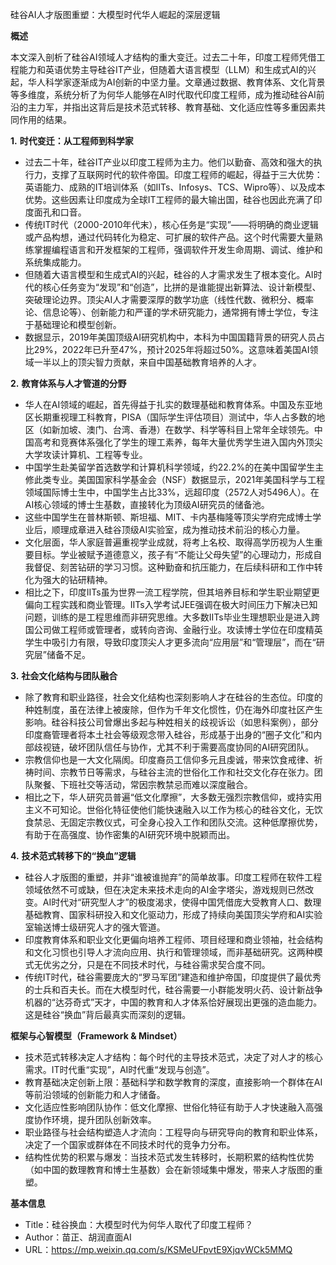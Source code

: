 硅谷AI人才版图重塑：大模型时代华人崛起的深层逻辑

  

**概述**

  

本文深入剖析了硅谷AI领域人才结构的重大变迁。过去二十年，印度工程师凭借工程能力和英语优势主导硅谷IT产业，但随着大语言模型（LLM）和生成式AI的兴起，华人科学家逐渐成为AI创新的中坚力量。文章通过数据、教育体系、文化背景等多维度，系统分析了为何华人能够在AI时代取代印度工程师，成为推动硅谷AI前沿的主力军，并指出这背后是技术范式转移、教育基础、文化适应性等多重因素共同作用的结果。

  

**1.** **时代变迁：从工程师到科学家**

- 过去二十年，硅谷IT产业以印度工程师为主力。他们以勤奋、高效和强大的执行力，支撑了互联网时代的软件帝国。印度工程师的崛起，得益于三大优势：英语能力、成熟的IT培训体系（如IITs、Infosys、TCS、Wipro等）、以及成本优势。这些因素让印度成为全球IT工程师的最大输出国，硅谷也因此充满了印度面孔和口音。
- 传统IT时代（2000-2010年代末），核心任务是“实现”——将明确的商业逻辑或产品构想，通过代码转化为稳定、可扩展的软件产品。这个时代需要大量熟练掌握编程语言和开发框架的工程师，强调软件开发生命周期、调试、维护和系统集成能力。
- 但随着大语言模型和生成式AI的兴起，硅谷的人才需求发生了根本变化。AI时代的核心任务变为“发现”和“创造”，比拼的是谁能提出新算法、设计新模型、突破理论边界。顶尖AI人才需要深厚的数学功底（线性代数、微积分、概率论、信息论等）、创新能力和严谨的学术研究能力，通常拥有博士学位，专注于基础理论和模型创新。
- 数据显示，2019年美国顶级AI研究机构中，本科为中国国籍背景的研究人员占比29%，2022年已升至47%，预计2025年将超过50%。这意味着美国AI领域一半以上的顶尖智力贡献，来自中国基础教育培养的人才。

  

**2.** **教育体系与人才管道的分野**

- 华人在AI领域的崛起，首先得益于扎实的数理基础和教育体系。中国及东亚地区长期重视理工科教育，PISA（国际学生评估项目）测试中，华人占多数的地区（如新加坡、澳门、台湾、香港）在数学、科学等科目上常年全球领先。中国高考和竞赛体系强化了学生的理工素养，每年大量优秀学生进入国内外顶尖大学攻读计算机、工程等专业。
- 中国学生赴美留学首选数学和计算机科学领域，约22.2%的在美中国留学生主修此类专业。美国国家科学基金会（NSF）数据显示，2021年美国科学与工程领域国际博士生中，中国学生占比33%，远超印度（2572人对5496人）。在AI核心领域的博士生基数，直接转化为顶级AI研究员的储备池。
- 这些中国学生在普林斯顿、斯坦福、MIT、卡内基梅隆等顶尖学府完成博士学业后，顺理成章进入硅谷顶级AI实验室，成为推动技术前沿的核心力量。
- 文化层面，华人家庭普遍重视学业成就，将考上名校、取得高学历视为人生重要目标。学业被赋予道德意义，孩子有“不能让父母失望”的心理动力，形成自我督促、刻苦钻研的学习习惯。这种勤奋和抗压能力，在后续科研和工作中转化为强大的钻研精神。
- 相比之下，印度IITs虽为世界一流工程学院，但其培养目标和学生职业期望更偏向工程实践和商业管理。IITs入学考试JEE强调在极大时间压力下解决已知问题，训练的是工程思维而非研究思维。大多数IITs毕业生理想职业是进入跨国公司做工程师或管理者，或转向咨询、金融行业。攻读博士学位在印度精英学生中吸引力有限，导致印度顶尖人才更多流向“应用层”和“管理层”，而在“研究层”储备不足。

  

**3.** **社会文化结构与团队融合**

- 除了教育和职业路径，社会文化结构也深刻影响人才在硅谷的生态位。印度的种姓制度，虽在法律上被废除，但作为千年文化惯性，仍在海外印度社区产生影响。硅谷科技公司曾爆出多起与种姓相关的歧视诉讼（如思科案例），部分印度裔管理者将本土社会等级观念带入硅谷，形成基于出身的“圈子文化”和内部歧视链，破坏团队信任与协作，尤其不利于需要高度协同的AI研究团队。
- 宗教信仰也是一大文化隔阂。印度裔员工信仰多元且虔诚，带来饮食戒律、祈祷时间、宗教节日等需求，与硅谷主流的世俗化工作和社交文化存在张力。团队聚餐、下班社交等活动，常因宗教禁忌而难以深度融合。
- 相比之下，华人研究员普遍“低文化摩擦”，大多数无强烈宗教信仰，或持实用主义不可知论。世俗化特征使他们能快速融入以工作为核心的硅谷文化，无饮食禁忌、无固定宗教仪式，可全身心投入工作和团队交流。这种低摩擦优势，有助于在高强度、协作密集的AI研究环境中脱颖而出。

  

**4.** **技术范式转移下的“换血”逻辑**

- 硅谷人才版图的重塑，并非“谁被谁抛弃”的简单故事。印度工程师在软件工程领域依然不可或缺，但在决定未来技术走向的AI金字塔尖，游戏规则已然改变。AI时代对“研究型人才”的极度渴求，使得中国凭借庞大受教育人口、数理基础教育、国家科研投入和文化驱动力，形成了持续向美国顶尖学府和AI实验室输送博士级研究人才的强大管道。
- 印度教育体系和职业文化更偏向培养工程师、项目经理和商业领袖，社会结构和文化习惯也引导人才流向应用、执行和管理领域，而非基础研究。这两种模式无优劣之分，只是在不同技术时代，与硅谷需求契合度不同。
- 传统IT时代，硅谷需要庞大的“罗马军团”建造和维护帝国，印度提供了最优秀的士兵和百夫长。而在大模型时代，硅谷需要一小群能发明火药、设计新战争机器的“达芬奇式”天才，中国的教育和人才体系恰好展现出更强的造血能力。这是硅谷“换血”背后最真实而深刻的逻辑。

  

**框架与心智模型（****Framework & Mindset****）**

- 技术范式转移决定人才结构：每个时代的主导技术范式，决定了对人才的核心需求。IT时代重“实现”，AI时代重“发现与创造”。
- 教育基础决定创新上限：基础科学和数学教育的深度，直接影响一个群体在AI等前沿领域的创新能力和人才储备。
- 文化适应性影响团队协作：低文化摩擦、世俗化特征有助于人才快速融入高强度协作环境，提升团队创新效率。
- 职业路径与社会结构塑造人才流向：工程导向与研究导向的教育和职业体系，决定了一个国家或群体在不同技术时代的竞争力分布。
- 结构性优势的积累与爆发：当技术范式发生转移时，长期积累的结构性优势（如中国的数理教育和博士生基数）会在新领域集中爆发，带来人才版图的重塑。

  

**基本信息**

- Title：硅谷换血：大模型时代为何华人取代了印度工程师？
- Author：苗正、胡润直面AI
- URL：https://mp.weixin.qq.com/s/KSMeUFpvtE9XjqvWCk5MMQ